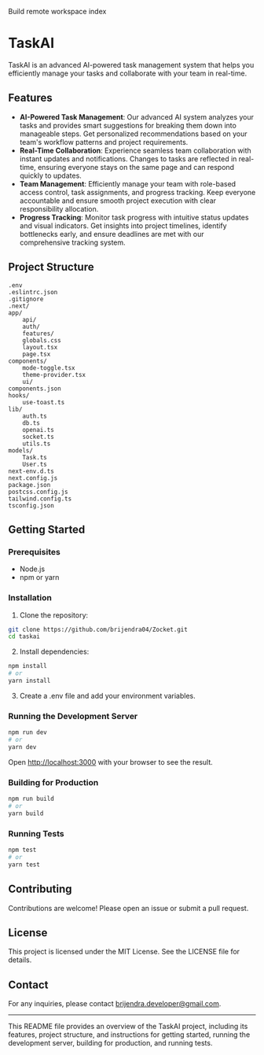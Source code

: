 Build remote workspace index

# TaskAI

TaskAI is an advanced AI-powered task management system that helps you efficiently manage your tasks and collaborate with your team in real-time.

## Features

- **AI-Powered Task Management**: Our advanced AI system analyzes your tasks and provides smart suggestions for breaking them down into manageable steps. Get personalized recommendations based on your team's workflow patterns and project requirements.
- **Real-Time Collaboration**: Experience seamless team collaboration with instant updates and notifications. Changes to tasks are reflected in real-time, ensuring everyone stays on the same page and can respond quickly to updates.
- **Team Management**: Efficiently manage your team with role-based access control, task assignments, and progress tracking. Keep everyone accountable and ensure smooth project execution with clear responsibility allocation.
- **Progress Tracking**: Monitor task progress with intuitive status updates and visual indicators. Get insights into project timelines, identify bottlenecks early, and ensure deadlines are met with our comprehensive tracking system.

## Project Structure

```
.env
.eslintrc.json
.gitignore
.next/
app/
	api/
	auth/
	features/
	globals.css
	layout.tsx
	page.tsx
components/
	mode-toggle.tsx
	theme-provider.tsx
	ui/
components.json
hooks/
	use-toast.ts
lib/
	auth.ts
	db.ts
	openai.ts
	socket.ts
	utils.ts
models/
	Task.ts
	User.ts
next-env.d.ts
next.config.js
package.json
postcss.config.js
tailwind.config.ts
tsconfig.json
```

## Getting Started

### Prerequisites

- Node.js
- npm or yarn

### Installation

1. Clone the repository:

```sh
git clone https://github.com/brijendra04/Zocket.git
cd taskai
```

2. Install dependencies:

```sh
npm install
# or
yarn install
```

3. Create a .env file and add your environment variables.

### Running the Development Server

```sh
npm run dev
# or
yarn dev
```

Open [http://localhost:3000](http://localhost:3000) with your browser to see the result.

### Building for Production

```sh
npm run build
# or
yarn build
```

### Running Tests

```sh
npm test
# or
yarn test
```

## Contributing

Contributions are welcome! Please open an issue or submit a pull request.

## License

This project is licensed under the MIT License. See the LICENSE file for details.

## Contact

For any inquiries, please contact [brijendra.developer@gmail.com](mailto:brijendra.developer@gmail.com).

---

This README file provides an overview of the TaskAI project, including its features, project structure, and instructions for getting started, running the development server, building for production, and running tests.

